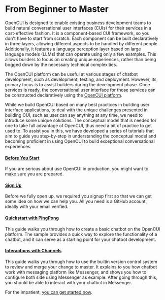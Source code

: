 # From Beginner to Master
OpenCUI is designed to enable existing business development teams to build natural conversational user interfaces (CUIs) for their services in a cost-effective fashion. It is a component-based CUI framework, so you don't have to start from scratch. Each component can be built declaratively in three layers, allowing different aspects to be handled by different people. Additionally, it features a language perception layer based on large language models (LLMs) that can operate using only a few examples. This allows builders to focus on creating unique experiences, rather than being bogged down by the necessary technical complexities.

The OpenCUI platform can be useful at various stages of chatbot development, such as development, testing, and deployment. However, its primary focus is to assist builders during the development phase. Once services is ready, the conversational user interface for those services can be constructed declaratively using the [OpenCUI platform](https://build.opencui.io). 

While we build OpenCUI based on many best practices in building user interface applications, to deal with the unique challenges presented in building CUI, such as user can say anything at any time, we need to introduce some unique solutions. The conceptual model that is needed for one to take full advantage of OpenCUI, thus need a bit of practice to get used to. To assist you in this, we have developed a series of tutorials that aim to guide you step-by-step in understanding the conceptual model and becoming proficient in using OpenCUI to build exceptional conversational experiences. 

#### [Before You Start](are-you-ready.md)
If you are serious about use OpenCUI in production, you might want to make sure you are prepared.

#### [Sign Up](signingup.md)
Before we fully open up, we required you signup first so that we can get some idea on how we can help you. All you need is a GitHub account, ideally with your email verified. 

#### [Quickstart with PingPong](pingpong.md)
This guide walks you through how to create a basic chatbot on the OpenCUI platform. The sample provides a quick way to explore the functionality of a chatbot, and it can serve as a starting point for your chatbot development. 

#### [Interactions with Channels](quickstart-channel.md)
This guide walks you through how to use the builtin version control system to review and merge your change to master. It explains to you how chatbot work with messaging platform like Messenger, and shows you how to configure both side using Messenger as example. After going through this, you should be able to interact with your chatbot in Messenger. 


For the impatient, [you can get started now](https://build.opencui.io).
